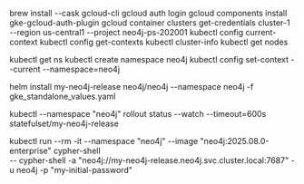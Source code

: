 brew install --cask gcloud-cli
gcloud auth login
gcloud components install gke-gcloud-auth-plugin
gcloud container clusters get-credentials cluster-1 --region us-central1 --project neo4j-ps-202001
kubectl config current-context
kubectl config get-contexts
kubectl cluster-info
kubectl get nodes

kubectl get ns
kubectl create namespace neo4j
kubectl config set-context --current --namespace=neo4j


helm install my-neo4j-release neo4j/neo4j --namespace neo4j -f gke_standalone_values.yaml

kubectl --namespace "neo4j" rollout status --watch --timeout=600s statefulset/my-neo4j-release

kubectl run --rm -it --namespace "neo4j" --image "neo4j:2025.08.0-enterprise" cypher-shell \
     -- cypher-shell -a "neo4j://my-neo4j-release.neo4j.svc.cluster.local:7687" -u neo4j -p "my-initial-password"